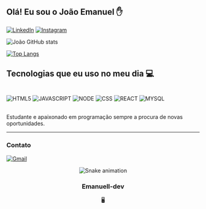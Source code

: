 
## Olá! Eu sou o João Emanuel ✋


[![LinkedIn](https://img.shields.io/badge/LinkedIn-0077B5?style=for-the-badge&logo=linkedin&logoColor=white)](https://www.linkedin.com/in/joao-emanuel-45357922b/)
[![Instagram](https://img.shields.io/badge/Instagram-E4405F?style=for-the-badge&logo=instagram&logoColor=white)](https://www.instagram.com/jaoo_emanuell/)


![João GitHub stats](https://github-readme-stats.vercel.app/api?username=Emanuell-Dev&show_icons=true&theme=dark)

[![Top Langs](https://github-readme-stats.vercel.app/api/top-langs/?username=emanuell-dev&layout=compact)](https://github.com/emanuell-dev/github-readme-stats)

## Tecnologias que eu uso no meu dia 💻

<div style="display: inline_block"><br/>
 <img align="center" alt="HTML5" src="https://img.shields.io/badge/HTML5-E34F26?style=for-the-badge&logo=html5&logoColor=white" />
  <img align="center" alt="JAVASCRIPT" src="https://img.shields.io/badge/JavaScript-323330?style=for-the-badge&logo=javascript&logoColor=F7DF1E" />
  <img align="center" alt="NODE" src="https://img.shields.io/badge/Node.js-43853D?style=for-the-badge&logo=node.js&logoColor=white" />
<img align="center" alt="CSS" src="https://img.shields.io/badge/CSS-239120?&style=for-the-badge&logo=css3&logoColor=white" />
<img align="center" alt="REACT" src="https://img.shields.io/badge/React-20232A?style=for-the-badge&logo=react&logoColor=61DAFB" />
<img align="center" alt="MYSQL" src="https://img.shields.io/badge/MySQL-00000F?style=for-the-badge&logo=mysql&logoColor=white" />
</div><br/>

Estudante e apaixonado em programação sempre a procura de novas oportunidades.

<hr size 1>

### Contato

[![Gmail](https://img.shields.io/badge/Gmail-D14836?style=for-the-badge&logo=gmail&logoColor=white)](mailto:idevemanuell@gmail.com)

<div align="center">
  
  ![Snake animation](https://github.com/danielbped/danielbped/blob/output/github-contribution-grid-snake.svg)
  
</div>

<div align="center">
  
 ### Emanuell-dev
 🖥️
</div>
